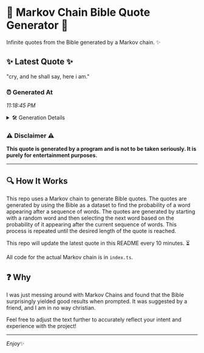 # 📖 Markov Chain Bible Quote Generator 📖

Infinite quotes from the Bible generated by a Markov chain. ✨

## ✨ Latest Quote ✨
"cry, and he shall say, here i am."

### ⏰ Generated At
*11:18:45 PM*

<details>
    <summary>🛠️ Generation Details</summary>
    <p>
        <strong>🌱 Seed:</strong> cry,<br>
        <strong>🔄 Iterations:</strong> 7<br>
        <strong>📜 Context History:</strong><br>[ cry, ]: and<br>[ cry,, and ]: he<br>[ cry,, and, he ]: shall<br>[ cry,, and, he, shall ]: say,<br>[ cry,, and, he, shall, say, ]: here<br>[ cry,, and, he, shall, say,, here ]: i<br>[ and, he, shall, say,, here, i ]: am.<br>
    </p>
</details>

### ⚠️ Disclaimer ⚠️
**This quote is generated by a program and is not to be taken seriously. It is purely for entertainment purposes.**

---

## 🔍 How It Works

This repo uses a Markov chain to generate Bible quotes. The quotes are generated by using the Bible as a dataset to find the probability of a word appearing after a sequence of words. The quotes are generated by starting with a random word and then selecting the next word based on the probability of it appearing after the current sequence of words. This process is repeated until the desired length of the quote is reached.

This repo will update the latest quote in this README every 10 minutes. ⏳

All code for the actual Markov chain is in `index.ts`.

## ❓ Why

I was just messing around with Markov Chains and found that the Bible surprisingly yielded good results when prompted. 
It was suggested by a friend, and I am in no way christian.

Feel free to adjust the text further to accurately reflect your intent and experience with the project!

---

*Enjoy*✨
